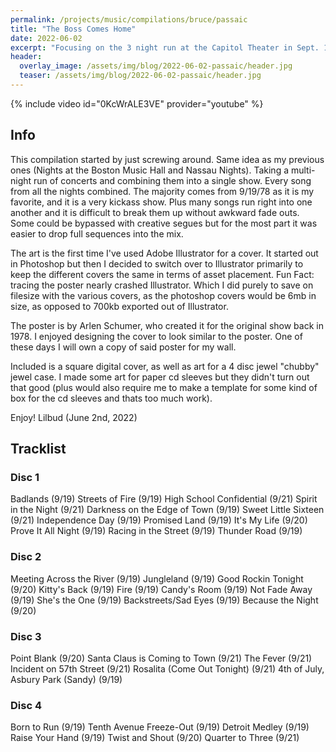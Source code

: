 ```yaml
---
permalink: /projects/music/compilations/bruce/passaic
title: "The Boss Comes Home"
date: 2022-06-02
excerpt: "Focusing on the 3 night run at the Capitol Theater in Sept. 1978 (Released June 2022)"
header:
  overlay_image: /assets/img/blog/2022-06-02-passaic/header.jpg
  teaser: /assets/img/blog/2022-06-02-passaic/header.jpg
---
```


{% include video id="0KcWrALE3VE" provider="youtube" %}

## Info
This compilation started by just screwing around. Same idea as my previous ones (Nights at the Boston Music Hall and Nassau Nights). Taking a multi-night run of concerts and combining them into a single show. Every song from all the nights combined. The majority comes from 9/19/78 as it is my favorite, and it is a very kickass show. Plus many songs run right into one another and it is difficult to break them up without awkward fade outs. Some could be bypassed with creative segues but for the most part it was easier to drop full sequences into the mix.

The art is the first time I've used Adobe Illustrator for a cover. It started out in Photoshop but then I decided to switch over to Illustrator primarily to keep the different covers the same in terms of asset placement. Fun Fact: tracing the poster nearly crashed Illustrator. Which I did purely to save on filesize with the various covers, as the photoshop covers would be 6mb in size, as opposed to 700kb exported out of Illustrator.

The poster is by Arlen Schumer, who created it for the original show back in 1978. I enjoyed designing the cover to look similar to the poster. One of these days I will own a copy of said poster for my wall.

Included is a square digital cover, as well as art for a 4 disc jewel "chubby" jewel case. I made some art for paper cd sleeves but they didn't turn out that good (plus would also require me to make a template for some kind of box for the cd sleeves and thats too much work).

Enjoy!
Lilbud (June 2nd, 2022)


## Tracklist
### Disc 1
Badlands (9/19)
Streets of Fire (9/19)
High School Confidential (9/21)
Spirit in the Night (9/21)
Darkness on the Edge of Town (9/19)
Sweet Little Sixteen (9/21)
Independence Day (9/19)
Promised Land (9/19)
It's My Life (9/20)
Prove It All Night (9/19)
Racing in the Street (9/19)
Thunder Road (9/19)

### Disc 2
Meeting Across the River (9/19)
Jungleland (9/19)
Good Rockin Tonight (9/20)
Kitty's Back (9/19)
Fire (9/19)
Candy's Room (9/19)
Not Fade Away (9/19)
She's the One (9/19)
Backstreets/Sad Eyes (9/19)
Because the Night (9/20)

### Disc 3
Point Blank (9/20)
Santa Claus is Coming to Town (9/21)
The Fever (9/21)
Incident on 57th Street (9/21)
Rosalita (Come Out Tonight) (9/21)
4th of July, Asbury Park (Sandy) (9/19)

### Disc 4
Born to Run (9/19)
Tenth Avenue Freeze-Out (9/19)
Detroit Medley (9/19)
Raise Your Hand (9/19)
Twist and Shout (9/20)
Quarter to Three (9/21)